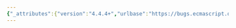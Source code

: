 ```yaml
---
{"_attributes":{"version":"4.4.4+","urlbase":"https://bugs.ecmascript.org/","maintainer":"dherman@mozilla.com"},"bug":{"bug_id":1068,"creation_ts":"2012-11-27 11:09:00 -0800","short_desc":"8.4.1.3: undefined \"F\"","delta_ts":"2012-12-21 18:08:49 -0800","product":"Draft for 6th Edition","component":"editorial issue","version":"Rev 12: November 22, 2012 Draft","rep_platform":"All","op_sys":"All","bug_status":"RESOLVED","resolution":"FIXED","priority":"Normal","bug_severity":"normal","everconfirmed":true,"reporter":{"uid":"jmdyck","name":"Michael Dyck"},"assigned_to":{"uid":"allen","name":"Allen Wirfs-Brock"},"long_desc":[{"commentid":2868,"comment_count":0,"who":{"uid":"jmdyck","name":"Michael Dyck"},"bug_when":"2012-11-27 11:09:36 -0800","thetext":"In 8.4.1.3 \"BoundFunctionCreate Abstract Operation\",\nstep 5 says:\n    Set the [[Construct]] internal method of F as described in 8.4.1.2.\nbut 'F' is not defined.\n\nChange to \"obj\"."},{"commentid":2963,"comment_count":1,"who":{"uid":"allen","name":"Allen Wirfs-Brock"},"bug_when":"2012-12-01 11:28:22 -0800","thetext":"fixed in rev 13 editor's draft"}]}}
---
```

